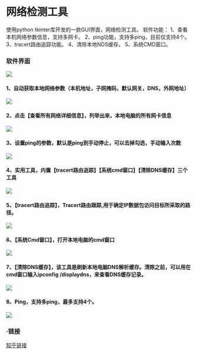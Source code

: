# 网络检测工具
使用python tkinter库开发的一款GUI界面，网络检测工具。
软件功能：
1、查看本机网络参数信息，支持多网卡。
2、ping功能，支持多ping，目前仅支持4个。
3、tracert路由追踪功能。
4、清除本地NDS缓存。
5、系统CMD窗口。
### 软件界面
[![](/res/tools/markdown/images/logos/markdown.png)](/res/tools/markdown/images/logos/markdown.png "markdown")

#### 1、自动获取本地网络参数（本机地址，子网掩码，默认网关，DNS，外网地址）
[![](/res/tools/markdown/images/logos/markdown.png)](/res/tools/markdown/images/logos/markdown.png "markdown")

#### 2、点击【查看所有网络详细信息】，列举出来，本地电脑的所有网卡信息
[![](/res/tools/markdown/images/logos/markdown.png)](/res/tools/markdown/images/logos/markdown.png "markdown")

#### 3、设置ping的参数，默认是ping到手动停止，可以去掉勾选，手动输入次数
[![](/res/tools/markdown/images/logos/markdown.png)](/res/tools/markdown/images/logos/markdown.png "markdown")

#### 4、实用工具，内置【tracert路由追踪】【系统cmd窗口】【清除DNS缓存】三个工具
[![](/res/tools/markdown/images/logos/markdown.png)](/res/tools/markdown/images/logos/markdown.png "markdown")

#### 5、【tracert路由追踪】，Tracert路由跟踪,用于确定IP数据包访问目标所采取的路径。
[![](/res/tools/markdown/images/logos/markdown.png)](/res/tools/markdown/images/logos/markdown.png "markdown")

#### 6、【系统Cmd窗口】，打开本地电脑的cmd窗口
[![](/res/tools/markdown/images/logos/markdown.png)](/res/tools/markdown/images/logos/markdown.png "markdown")

#### 7、【清除DNS缓存】，该工具是刷新本地电脑DNS解析缓存。清除之前，可以用在cmd窗口输入ipconfig /displaydns，来查看DNS缓存记录。
[![](/res/tools/markdown/images/logos/markdown.png)](/res/tools/markdown/images/logos/markdown.png "markdown")

#### 8、Ping，支持多ping，最多支持4个。
[![](/res/tools/markdown/images/logos/markdown.png)](/res/tools/markdown/images/logos/markdown.png "markdown")



### ·链接
[知乎链接](https://www.wdphp.com/)
